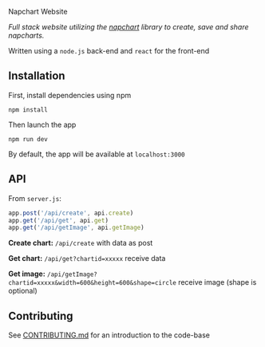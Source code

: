 Napchart Website

*Full stack website utilizing the [napchart](https://github.com/larskarbo/napchart) library to create, save and share napcharts.*

Written using a `node.js` back-end and `react` for the front-end

## Installation

First, install dependencies using npm
````
npm install
````

Then launch the app
````
npm run dev
````
By default, the app will be available at `localhost:3000`


## API

From `server.js`:

```javascript
app.post('/api/create', api.create)
app.get('/api/get', api.get)
app.get('/api/getImage', api.getImage)
```

**Create chart:** `/api/create` with data as post

**Get chart:** `/api/get?chartid=xxxxx` receive data

**Get image:** `/api/getImage?chartid=xxxxx&width=600&height=600&shape=circle` receive image (shape is optional)

## Contributing

See [CONTRIBUTING.md](https://github.com/larskarbo/napchart-website/blob/master/CONTRIBUTING.md) for an introduction to the code-base
